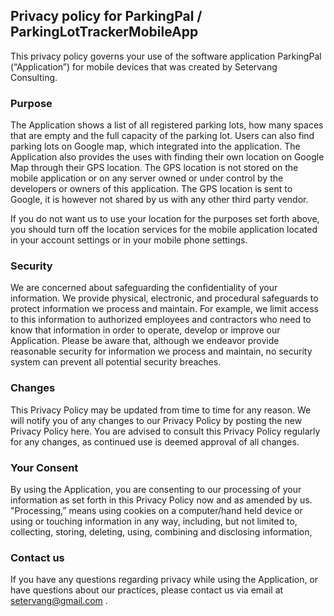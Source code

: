 ## Privacy policy for ParkingPal / ParkingLotTrackerMobileApp
 

This privacy policy governs your use of the software application ParkingPal (“Application”) for mobile devices that was created by Setervang Consulting. 

### Purpose

The Application shows a list of all registered parking lots, how many spaces that are empty and the full capacity of the parking lot. Users can also find parking lots on Google map, which integrated into the application. The Application also provides the uses with finding their own location on Google Map through their GPS location. The GPS location is not stored on the mobile application or on any server owned or under control by the developers or owners of this application. The GPS location is sent to Google, it is however not shared by us with any other third party vendor. 

If you do not want us to use your location for the purposes set forth above, you should turn off the location services for the mobile application located in your account settings or in your mobile phone settings. 

 

### Security

We are concerned about safeguarding the confidentiality of your information. We provide physical, electronic, and procedural safeguards to protect information we process and maintain. For example, we limit access to this information to authorized employees and contractors who need to know that information in order to operate, develop or improve our Application. Please be aware that, although we endeavor provide reasonable security for information we process and maintain, no security system can prevent all potential security breaches.

### Changes

This Privacy Policy may be updated from time to time for any reason. We will notify you of any changes to our Privacy Policy by posting the new Privacy Policy here. You are advised to consult this Privacy Policy regularly for any changes, as continued use is deemed approval of all changes. 

### Your Consent

By using the Application, you are consenting to our processing of your information as set forth in this Privacy Policy now and as amended by us. "Processing,” means using cookies on a computer/hand held device or using or touching information in any way, including, but not limited to, collecting, storing, deleting, using, combining and disclosing information,

### Contact us

If you have any questions regarding privacy while using the Application, or have questions about our practices, please contact us via email at setervang@gmail.com .